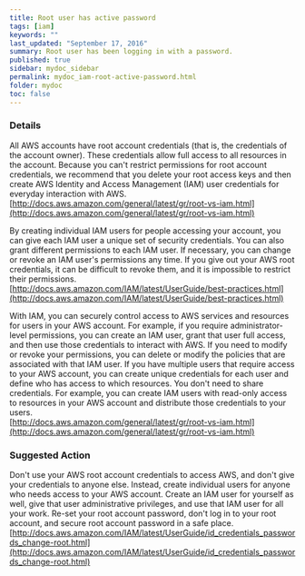 ```yaml
---
title: Root user has active password
tags: [iam]
keywords: ""
last_updated: "September 17, 2016"
summary: Root user has been logging in with a password.
published: true
sidebar: mydoc_sidebar
permalink: mydoc_iam-root-active-password.html
folder: mydoc
toc: false
---
```


### Details  
All AWS accounts have root account credentials (that is, the credentials of the account owner). These credentials allow full access to all resources in the account. Because you can't restrict permissions for root account credentials, we recommend that you delete your root access keys and then create AWS Identity and Access Management (IAM) user credentials for everyday interaction with AWS.  
[http://docs.aws.amazon.com/general/latest/gr/root-vs-iam.html](http://docs.aws.amazon.com/general/latest/gr/root-vs-iam.html)  

By creating individual IAM users for people accessing your account, you can give each IAM user a unique set of security credentials. You can also grant different permissions to each IAM user. If necessary, you can change or revoke an IAM user's permissions any time. If you give out your AWS root credentials, it can be difficult to revoke them, and it is impossible to restrict their permissions.  
[http://docs.aws.amazon.com/IAM/latest/UserGuide/best-practices.html](http://docs.aws.amazon.com/IAM/latest/UserGuide/best-practices.html)  

With IAM, you can securely control access to AWS services and resources for users in your AWS account. For example, if you require administrator-level permissions, you can create an IAM user, grant that user full access, and then use those credentials to interact with AWS. If you need to modify or revoke your permissions, you can delete or modify the policies that are associated with that IAM user. If you have multiple users that require access to your AWS account, you can create unique credentials for each user and define who has access to which resources. You don't need to share credentials. For example, you can create IAM users with read-only access to resources in your AWS account and distribute those credentials to your users.  
[http://docs.aws.amazon.com/general/latest/gr/root-vs-iam.html](http://docs.aws.amazon.com/general/latest/gr/root-vs-iam.html)  

### Suggested Action  
Don't use your AWS root account credentials to access AWS, and don't give your credentials to anyone else. Instead, create individual users for anyone who needs access to your AWS account. Create an IAM user for yourself as well, give that user administrative privileges, and use that IAM user for all your work. Re-set your root account password, don't log in to your root account, and secure root account password in a safe place.  
[http://docs.aws.amazon.com/IAM/latest/UserGuide/id_credentials_passwords_change-root.html](http://docs.aws.amazon.com/IAM/latest/UserGuide/id_credentials_passwords_change-root.html)
